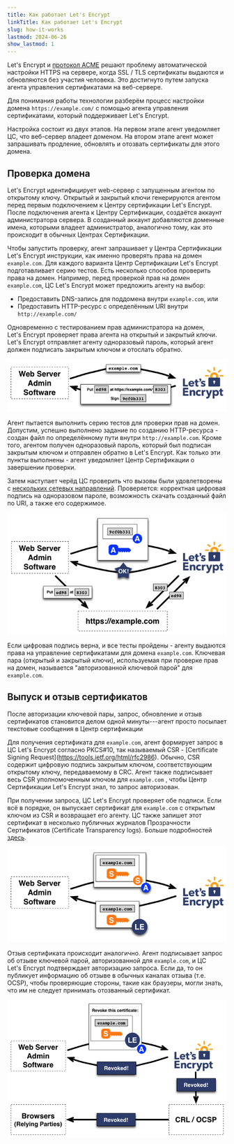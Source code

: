 ```yaml
---
title: Как работает Let's Encrypt
linkTitle: Как работает Let's Encrypt
slug: how-it-works
lastmod: 2024-06-26
show_lastmod: 1
---
```



Let's&nbsp;Encrypt и [протокол ACME](https://tools.ietf.org/html/rfc8555) решают проблему автоматической настройки HTTPS на сервере, когда SSL / TLS сертификаты выдаются и обновляются без участия человека.  Это достигнуто путем запуска агента управления сертификатами на веб-сервере.

Для понимания работы технологии разберём процесс настройки домена `https://example.com/` с помощью агента управления сертификатами, который поддерживает Let's&nbsp;Encrypt.

Настройка состоит из двух этапов.  На первом этапе агент уведомляет ЦС, что веб-сервер владеет доменом.  На втором этапе агент может запрашивать продление, обновлять и отозвать сертификаты для этого домена.

## Проверка домена

Let's&nbsp;Encrypt идентифицирует web-сервер с запущенным агентом по открытому ключу.  Открытый и закрытый ключи генерируются агентом перед первым подключением к Центру сертификации Let's&nbsp;Encrypt. После подключения агента к Центру Сертификации, создаётся аккаунт администратора сервера.  В созданный аккаунт добавляются доменные имена, которыми владеет администратор, аналогично тому, как это происходит в обычных Центрах Сертификации.

Чтобы запустить проверку, агент запрашивает у Центра Сертификации Let's&nbsp;Encrypt инструкции, как именно проверять права на домен `example.com`.  Для каждого варианта Центр Сертификации Let's&nbsp;Encrypt подготавливает серию тестов.   Есть несколько способов проверить права на домен.  Например, перед проверкой прав на домен `example.com`, ЦС Let's&nbsp;Encrypt может предложить агенту на выбор:

* Предоставить DNS-запись для поддомена внутри `example.com`, или
* Предоставить HTTP-ресурс с определённым URI внутри `http://example.com/`

Одновременно с тестированием прав администратора на домен, Let's&nbsp;Encrypt проверяет права агента на открытый и закрытый ключи. Let's&nbsp;Encrypt отправляет агенту одноразовый пароль, который агент должен подписать закрытым ключом и отослать обратно.

<div class="howitworks-figure">
<img alt="Requesting challenges to validate example.com"
     src="/images/howitworks_challenge.png"/>
</div>

Агент пытается выполнить серию тестов для проверки прав на домен.   Допустим, успешно выполнено задание по созданию HTTP-ресурса - создан файл по определённому пути внутри `http://example.com`.  Кроме того, агентом получен одноразовый пароль, который был подписан закрытым ключом и отправлен обратно в Let's&nbsp;Encrypt.  Как только эти пункты выполнены - агент уведомляет Центр Сертификации о завершении проверки.

Затем наступает черёд ЦС проверить что вызовы были удовлетворены с [нескольких сетевых направлений](/2020/02/19/multi-perspective-validation).  Проверяется: корректная цифровая подпись на одноразовом пароле, возможность скачать созданный файл по URI, а также его содержимое.

<div class="howitworks-figure">
<img alt="Requesting authorization to act for example.com"
     src="/images/howitworks_authorization.png"/>
</div>

Если цифровая подпись верна, и все тесты пройдены - агенту выдаются права на управление сертификатами для домена `example.com`.  Ключевая пара (открытый и закрытый ключи), используемая при проверке прав на домен, называется "авторизованной ключевой парой" для `example.com`.


## Выпуск и отзыв сертификатов

После авторизации ключевой пары, запрос, обновление и отзыв сертификатов становится делом одной минуты---агент просто посылает текстовые сообщения в Центр сертификации

Для получения сертификата для `example.com`, агент формирует запрос в ЦС Let's&nbsp;Encrypt согласно PKCS#10, так называемый CSR - \[Certificate Signing Request\](https://tools.ietf.org/html/rfc2986).  Обычно, CSR содержит цифровую подпись закрытым ключом, соответствующим открытому ключу, передаваемому в CRC.  Агент также подписывает весь CSR уполномоченным ключом для `example.com` , чтобы Центр Сертификации Let's Encrypt знал, то запрос авторизован.

При получении запроса, ЦС Let's&nbsp;Encrypt проверяет обе подписи.  Если всё в порядке, он выпускает сертификат для `example.com` с открытым ключом из CSR и возвращает его агенту. ЦС также запишет этот сертификат в несколько публичных журналов Прозрачности Сертификатов (Certificate Transparency logs). Больше подробностей [здесь](https://certificate.transparency.dev/howctworks/#pki).

<div class="howitworks-figure">
<img alt="Requesting a certificate for example.com"
     src="/images/howitworks_certificate.png"/>
</div>

Отзыв сертификата происходит аналогично.  Агент подписывает запрос об отзыве ключевой парой, авторизованной для `example.com`, и ЦС Let's&nbsp;Encrypt подтверждает авторизацию запроса.  Если да, то он публикует информацию об отзыве в обычных каналах отзыва (т.е. OCSP), чтобы проверяющие стороны, такие как браузеры, могли знать, что им не следует принимать отозванный сертификат.

<div class="howitworks-figure">
<img alt="Requesting revocation of a certificate for example.com"
     src="/images/howitworks_revocation.png"/>
</div>

